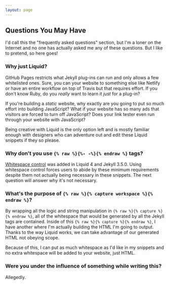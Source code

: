 ```yaml
---
layout: page
---
```


## Questions You May Have

I'd call this the "frequently asked questions" section, but I'm a loner on the Internet and no one has actually asked me any of these questions. But I like to pretend, so here goes!

### Why just Liquid?

GitHub Pages restricts what Jekyll plug-ins can run and only allows a few whitelisted ones. Sure, you can your website to something else like Netlify or have an entire workflow on top of Travis but that requires effort. If you don't know Ruby, do you *really* want to learn it *just* for a plug-in?

If you're building a *static* website, why exactly are you going to put so much effort into building JavaScript? What if your website has so many ads that visitors are forced to turn off JavaScript? Does your link tester even run through your website with JavaScript?

Being creative with Liquid is the only option left and is mostly familiar enough with designers who can adventure out and edit these Liquid snippets if they so please.

### Why don't you use `{% raw %}{%- -%}{% endraw %}` tags?

[Whitespace control](https://shopify.github.io/liquid/basics/whitespace/) was added in Liquid 4 and Jekyll 3.5.0. Using whitespace control forces users to abide by these minimum requirements despite them not actually being necessary in these snippets. The next question will answer why it's not necessary.

### What's the purpose of `{% raw %}{% capture workspace %}{% endraw %}`?

By wrapping all the logic and string manipulation in `{% raw %}{% capture %}{% endraw %}`, all of the whitespace that would be generated by all the Jekyll tags are contained. Inside of this `{% raw %}{% capture %}{% endraw %}`, I have another where I'm actually building the HTML I'm going to output. Thanks to the way Liquid works, we can take advantage of our generated HTML not obeying scope.

Because of this, I can put as much whitespace as I'd like in my snippets and no extra whitespace will be added to your website, just HTML.

### Were you under the influence of something while writing this?

Allegedly.

